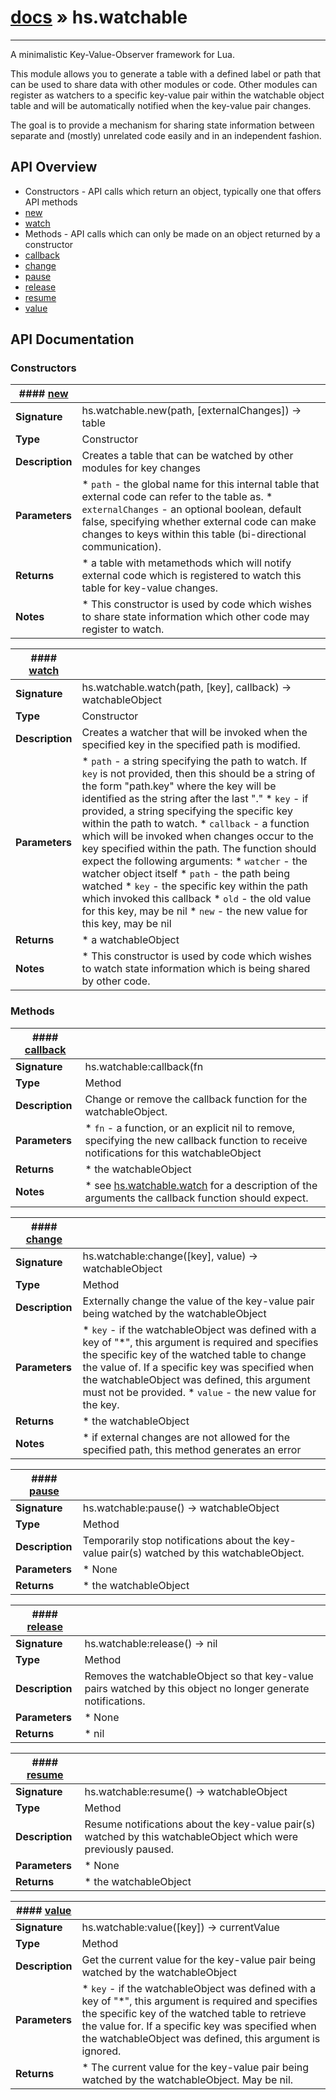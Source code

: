 # [docs](index.md) » hs.watchable
---

A minimalistic Key-Value-Observer framework for Lua.

This module allows you to generate a table with a defined label or path that can be used to share data with other modules or code.  Other modules can register as watchers to a specific key-value pair within the watchable object table and will be automatically notified when the key-value pair changes.

The goal is to provide a mechanism for sharing state information between separate and (mostly) unrelated code easily and in an independent fashion.

## API Overview
* Constructors - API calls which return an object, typically one that offers API methods
 * [new](#new)
 * [watch](#watch)
* Methods - API calls which can only be made on an object returned by a constructor
 * [callback](#callback)
 * [change](#change)
 * [pause](#pause)
 * [release](#release)
 * [resume](#resume)
 * [value](#value)

## API Documentation

### Constructors

| #### [new](#new)    |                                                                           |
| --------------------------------------------|---------------------------------------------------------------------------|
| **Signature**                               | hs.watchable.new(path, [externalChanges]) -> table                                                            |
| **Type**                                    | Constructor                                                           |
| **Description**                             | Creates a table that can be watched by other modules for key changes                                                           |
| **Parameters**                              |  * `path`            - the global name for this internal table that external code can refer to the table as. * `externalChanges` - an optional boolean, default false, specifying whether external code can make changes to keys within this table (bi-directional communication).         |
| **Returns**                                 |  * a table with metamethods which will notify external code which is registered to watch this table for key-value changes.                  |
| **Notes**                                   |  * This constructor is used by code which wishes to share state information which other code may register to watch.                        |

| #### [watch](#watch)    |                                                                           |
| --------------------------------------------|---------------------------------------------------------------------------|
| **Signature**                               | hs.watchable.watch(path, [key], callback) -> watchableObject                                                            |
| **Type**                                    | Constructor                                                           |
| **Description**                             | Creates a watcher that will be invoked when the specified key in the specified path is modified.                                                           |
| **Parameters**                              |  * `path`     - a string specifying the path to watch.  If `key` is not provided, then this should be a string of the form "path.key" where the key will be identified as the string after the last "." * `key`      - if provided, a string specifying the specific key within the path to watch. * `callback` - a function which will be invoked when changes occur to the key specified within the path.  The function should expect the following arguments:   * `watcher` - the watcher object itself   * `path`    - the path being watched   * `key`     - the specific key within the path which invoked this callback   * `old`     - the old value for this key, may be nil   * `new`     - the new value for this key, may be nil         |
| **Returns**                                 |  * a watchableObject                  |
| **Notes**                                   |  * This constructor is used by code which wishes to watch state information which is being shared by other code.                        |

### Methods

| #### [callback](#callback)    |                                                                           |
| --------------------------------------------|---------------------------------------------------------------------------|
| **Signature**                               | hs.watchable:callback(fn | nil) -> watchableObject                                                            |
| **Type**                                    | Method                                                           |
| **Description**                             | Change or remove the callback function for the watchableObject.                                                           |
| **Parameters**                              |  * `fn` - a function, or an explicit nil to remove, specifying the new callback function to receive notifications for this watchableObject         |
| **Returns**                                 |  * the watchableObject                  |
| **Notes**                                   |  * see [hs.watchable.watch](#watch) for a description of the arguments the callback function should expect.                        |

| #### [change](#change)    |                                                                           |
| --------------------------------------------|---------------------------------------------------------------------------|
| **Signature**                               | hs.watchable:change([key], value) -> watchableObject                                                            |
| **Type**                                    | Method                                                           |
| **Description**                             | Externally change the value of the key-value pair being watched by the watchableObject                                                           |
| **Parameters**                              |  * `key`   - if the watchableObject was defined with a key of "*", this argument is required and specifies the specific key of the watched table to change the value of.  If a specific key was specified when the watchableObject was defined, this argument must not be provided. * `value` - the new value for the key.         |
| **Returns**                                 |  * the watchableObject                  |
| **Notes**                                   |  * if external changes are not allowed for the specified path, this method generates an error                        |

| #### [pause](#pause)    |                                                                           |
| --------------------------------------------|---------------------------------------------------------------------------|
| **Signature**                               | hs.watchable:pause() -> watchableObject                                                            |
| **Type**                                    | Method                                                           |
| **Description**                             | Temporarily stop notifications about the key-value pair(s) watched by this watchableObject.                                                           |
| **Parameters**                              |  * None         |
| **Returns**                                 |  * the watchableObject                  |

| #### [release](#release)    |                                                                           |
| --------------------------------------------|---------------------------------------------------------------------------|
| **Signature**                               | hs.watchable:release() -> nil                                                            |
| **Type**                                    | Method                                                           |
| **Description**                             | Removes the watchableObject so that key-value pairs watched by this object no longer generate notifications.                                                           |
| **Parameters**                              |  * None         |
| **Returns**                                 |  * nil                  |

| #### [resume](#resume)    |                                                                           |
| --------------------------------------------|---------------------------------------------------------------------------|
| **Signature**                               | hs.watchable:resume() -> watchableObject                                                            |
| **Type**                                    | Method                                                           |
| **Description**                             | Resume notifications about the key-value pair(s) watched by this watchableObject which were previously paused.                                                           |
| **Parameters**                              |  * None         |
| **Returns**                                 |  * the watchableObject                  |

| #### [value](#value)    |                                                                           |
| --------------------------------------------|---------------------------------------------------------------------------|
| **Signature**                               | hs.watchable:value([key]) -> currentValue                                                            |
| **Type**                                    | Method                                                           |
| **Description**                             | Get the current value for the key-value pair being watched by the watchableObject                                                           |
| **Parameters**                              |  * `key` - if the watchableObject was defined with a key of "*", this argument is required and specifies the specific key of the watched table to retrieve the value for.  If a specific key was specified when the watchableObject was defined, this argument is ignored.         |
| **Returns**                                 |  * The current value for the key-value pair being watched by the watchableObject. May be nil.                  |

